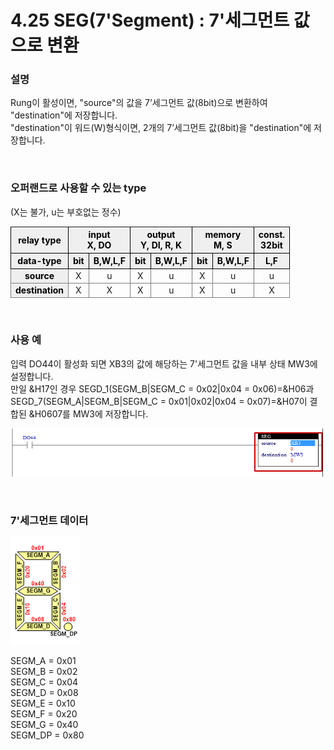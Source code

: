 ﻿# 4.25 SEG(7'Segment) : 7'세그먼트 값으로 변환


### 설명
Rung이 활성이면, "source"의 값을 7’세그먼트 값(8bit)으로 변환하여 "destination"에 저장합니다.  
"destination"이 워드(W)형식이면, 2개의 7’세그먼트 값(8bit)을 "destination"에 저장합니다.

<br>

### 오퍼랜드로 사용할 수 있는 type
(X는 불가, u는 부호없는 정수)
<style type="text/css">
table  {border-collapse:collapse;}
th {background-color:#efefef; border-style:solid;border-width:1px;color:black;text-align:center;}
td {border-color:gray;border-style:solid;border-width:1px;text-align:center;}
.hd{background-color:#efefef;color:black;font-weight:bold;}
</style>

<table>
<thead>
  <tr>
    <th>relay type</th>
    <th colspan="2">input<br>X, DO</th>
    <th colspan="2">output<br>Y, DI, R, K</th>
    <th colspan="2">memory<br>M, S</th>
    <th>const.<br>32bit</th>
  </tr>
  <tr>
    <th>data-type</th>
    <th>bit</th>
    <th>B,W,L,F</th>
    <th>bit</th>
    <th>B,W,L,F</th>
    <th>bit</th>
    <th>B,W,L,F</th>
    <th>L,F</th>
  </tr>
</thead>
<tbody>
  <tr>
    <td class='hd'>source</td>
    <td>X</td>
    <td>u</td>
    <td>X</td>
    <td>u</td>
    <td>X</td>
    <td>u</td>
    <td>u</td>
  </tr>
</tbody>
<tbody>
  <tr>
    <td class='hd'>destination</td>
    <td>X</td>
    <td>X</td>
    <td>X</td>
    <td>u</td>
    <td>X</td>
    <td>u</td>
    <td>X</td>
  </tr>
</tbody>
</table>

<br>

### 사용 예

입력 DO44이 활성화 되면 XB3의 값에 해당하는 7'세그먼트 값을 내부 상태 MW3에 설정합니다.   
만일 &H17인 경우 SEGD_1(SEGM_B|SEGM_C = 0x02|0x04 = 0x06)=&H06과 
SEGD_7(SEGM_A|SEGM_B|SEGM_C = 0x01|0x02|0x04 = 0x07)=&H07이 결합된 &H0607를 MW3에 저장합니다.


![](../_assets/seg.png)


<br>

### 7'세그먼트 데이터

![](../_assets/seg_data.png)

SEGM_A = 0x01<br>
SEGM_B = 0x02<br>
SEGM_C = 0x04<br>
SEGM_D = 0x08<br>
SEGM_E = 0x10<br>
SEGM_F = 0x20<br>
SEGM_G = 0x40<br>
SEGM_DP = 0x80<br>

